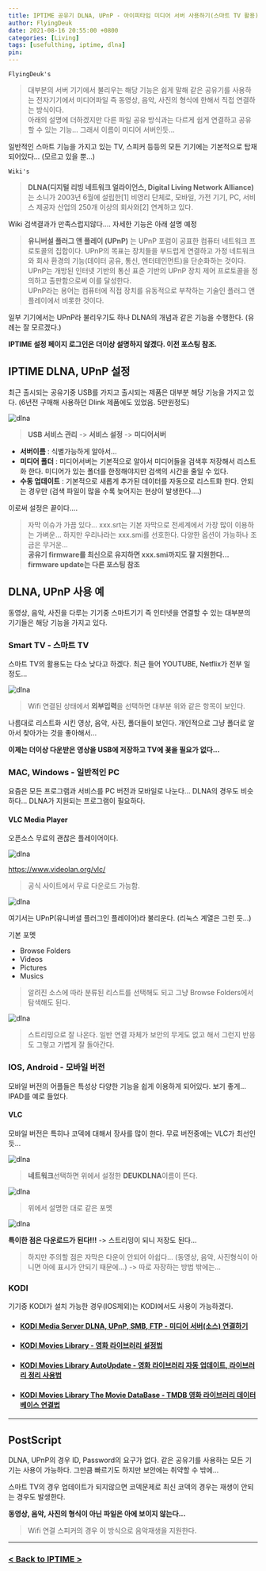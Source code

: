 ```yaml
---
title: IPTIME 공유기 DLNA, UPnP - 아이피타임 미디어 서버 사용하기(스마트 TV 활용)
author: FlyingDeuk
date: 2021-08-16 20:55:00 +0800
categories: [Living]
tags: [usefulthing, iptime, dlna]
pin:
---
```


`FlyingDeuk's`
> 대부분의 서버 기기에서 불리우는 해당 기능은 쉽게 말해 같은 공유기를 사용하는 전자기기에서 미디어파일 즉 동영상, 음악, 사진의 형식에 한해서 직접 연결하는 방식이다. <br>
아래의 설명에 더하겠지만 다른 파일 공유 방식과는 다르게 쉽게 연결하고 공유할 수 있는 기능... 그래서 이름이 미디어 서버인듯...

일반적인 스마트 기능을 가지고 있는 TV, 스피커 등등의 모든 기기에는 기본적으로 탑재되어있다... (모르고 있을 뿐...)

`Wiki's`
>**DLNA(디지털 리빙 네트워크 얼라이언스, Digital Living Network Alliance)** 는 소니가 2003년 6월에 설립한[1] 비영리 단체로, 모바일, 가전 기기, PC, 서비스 제공자 산업의 250개 이상의 회사와[2] 연계하고 있다.

Wiki 검색결과가 만족스럽지않다.... 자세한 기능은 아래 설명 예정

>**유니버설 플러그 앤 플레이 (UPnP)** 는 UPnP 포럼이 공표한 컴퓨터 네트워크 프로토콜의 집합이다. UPnP의 목표는 장치들을 부드럽게 연결하고 가정 네트워크와 회사 환경의 기능(데이터 공유, 통신, 엔터테인먼트)을 단순화하는 것이다. UPnP는 개방된 인터넷 기반의 통신 표준 기반의 UPnP 장치 제어 프로토콜을 정의하고 출판함으로써 이를 달성한다. <br>
UPnP라는 용어는 컴퓨터에 직접 장치를 유동적으로 부착하는 기술인 플러그 앤 플레이에서 비롯한 것이다.

일부 기기에서는 UPnP라 불리우기도 하나 DLNA의 개념과 같은 기능을 수행한다. (유례는 잘 모르겠다.)

**IPTIME 설정 페이지 로그인은 더이상 설명하지 않겠다. 이전 포스팅 참조.**

## IPTIME DLNA, UPnP 설정
최근 출시되는 공유기중 USB를 가지고 출시되는 제품은 대부분 해당 기능을 가지고 있다. (6년전 구매해 사용하던 Dlink 제품에도 있었음. 5만원정도)

![dlna](/img/living/iptime/dlna1.jpg)
>**USB 서비스 관리** -> **서비스 설정** -> **미디어서버**
- **서버이름** : 식별가능하게 알아서...
- **미디어 폴더** : 미디어서버는 기본적으로 알아서 미디어들을 검색후 저장해서 리스트화 한다. 미디어가 있는 폴더를 한정해야지만 검색의 시간을 줄일 수 있다.
- **수동 업데이트** : 기본적으로 새롭게 추가된 데이터를 자동으로 리스트화 한다. 안되는 경우만 (검색 파일이 많을 수록 늦어지는 현상이 발생한다....)

이로써 설정은 끝이다....
>자막 이슈가 가끔 있다... xxx.srt는 기본 자막으로 전세계에서 가장 많이 이용하는 가벼운... 하지만 우리나라는 xxx.smi를 선호한다. 다양한 옵션이 가능하나 조금은 무거운...<br>
**공유기 firmware를 최신으로 유지하면 xxx.smi까지도 잘 지원한다...  firmware update는 다른 포스팅 참조**

## DLNA, UPnP 사용 예
동영상, 음악, 사진을 다루는 기기중 스마트기기 즉 인터넷을 연결할 수 있는 대부분의 기기들은 해당 기능을 가지고 있다.

### Smart TV - 스마트 TV
스마트 TV의 활용도는 다소 낮다고 하겠다. 최근 들어 YOUTUBE, Netflix가 전부 일 정도...

![dlna](/img/living/iptime/dlna2.jpg)
>Wifi 연결된 상태에서 **외부입력**을 선택하면 대부분 위와 같은 항목이 보인다.

나름대로 리스트화 시킨 영상, 음악, 사진, 폴더들이 보인다. 개인적으로 그냥 폴더로 알아서 찾아가는 것을 좋아해서...

**이제는 더이상 다운받은 영상을 USB에 저장하고 TV에 꾲을 필요가 없다...**

### MAC, Windows - 일반적인 PC
요즘은 모든 프로그램과 서비스를 PC 버전과 모바일로 나눈다... DLNA의 경우도 비슷하다... DLNA가 지원되는 프로그램이 필요하다.

#### VLC Media Player
오픈소스 무료의 괜찮은 플레이어이다.

![dlna](/img/living/iptime/dlna3.jpg)

https://www.videolan.org/vlc/

>공식 사이트에서 무료 다운로드 가능함.

![dlna](/img/living/iptime/dlna4.jpg)

여기서는 UPnP(유니버셜 플러그인 플레이어)라 불리운다. (리눅스 계열은 그런 듯...)

기본 포멧
- Browse Folders
- Videos
- Pictures
- Musics
>알려진 소스에 따라 분류된 리스트를 선택해도 되고 그냥 Browse Folders에서 탐색해도 된다.

![dlna](/img/living/iptime/dlna5.jpg)
>스트리밍으로 잘 나온다. 일반 연결 자체가 보안의 무게도 없고 해서 그런지 반응도 그렇고 가볍게 잘 돌아간다.


### IOS, Android - 모바일 버전
모바일 버전의 어플들은 특성상 다양한 기능을 쉽게 이용하게 되어있다. 보기 좋게... IPAD를 예로 들었다.

#### VLC
모바일 버전은 특히나 코덱에 대해서 장사를 많이 한다. 무료 버전중에는 VLC가 최선인듯...

![dlna](/img/living/iptime/dlna6.jpg)
>**네트워크**선택하면 위에서 설정한 **DEUKDLNA**이름이 뜬다.

![dlna](/img/living/iptime/dlna7.jpg)
>위에서 설명한 대로 같은 포멧

![dlna](/img/living/iptime/dlna8.jpg)

**특이한 점은 다운로드가 된다!!!** -> 스트리밍이 되니 저장도 된다...
>하지만 주의할 점은 자막은 다운이 안되어 아쉽다... (동영상, 음악, 사진형식이 아니면 아에 표시가 안되기 때문에...) -> 따로 자장하는 방법 밖에는...

### KODI
기기중 KODI가 설치 가능한 경우(IOS제외)는 KODI에서도 사용이 가능하겠다.


- #### [KODI Media Server DLNA, UPnP, SMB, FTP - 미디어 서버(소스) 연결하기](/posts/KODI-source/)

- #### [KODI Movies Library - 영화 라이브러리 설정법](/posts/KODI-library/)

- #### [KODI Movies Library AutoUpdate - 영화 라이브러리 자동 업데이트, 라이브러리 정리 사용법](/posts/KODI-autoupdate/)

- #### [KODI Movies Library The Movie DataBase - TMDB 영화 라이브러리 데이터베이스 연결법](/posts/KODI-tmdb/)


-------

## PostScript
DLNA, UPnP의 경우 ID, Password의 요구가 없다. 같은 공유기를 사용하는 모든 기기는 사용이 가능하다. 그만큼 빠르기도 하지만 보안에는 취약할 수 밖에... <br>

스마트 TV의 경우 업데이트가 되지않으면 코덱문제로 최신 코덱의 경우는 재생이 안되는 경우도 발생한다.

**동영상, 음악, 사진의 형식이 아닌 파일은 아에 보이지 않는다...**
>Wifi 연결 스피커의 경우 이 방식으로 음악재생을 지원한다.

-----------

### [< Back to IPTIME >](/posts/Iptime/)
